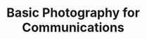 ---
title: Basic Photography for Communications
number: COMM 215
credits: 3
academic-home: Comm
program-core: true
course-type: [Prescribed]
description: Access to a camera, camera accessories, and an Adobe CC student subscription is required. An introduction to photography as a means of visual communication in the digital age. Students will learn basic picture-taking principles, camera techniques, photographic aesthetics, and the use of digital imaging software. Students will be encouraged to explore photography as an aesthetic, expressive, and socially significant medium. This will be achieved through individual and group critique of each student's photographs, as well as through analysis of examples of the work of prominent photographers. Students will complete a series of assignments that help them learn to produce visual content for a digitally savvy audience. At the end of the semester, students will be able to produce story-telling images as well as write captions for their photographs. They will have a knowledge of the aesthetics of photography, will understand the importance of both form and content, and will have the ability to critically evaluate photographs.
bulletin-link: https://bulletins.psu.edu/search/?search=%22comm+215%22
pathway-list:
---